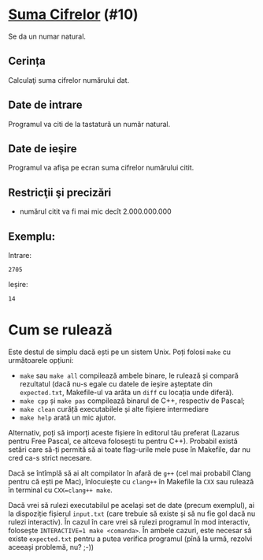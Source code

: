 # [Suma Cifrelor](https://www.pbinfo.ro/probleme/10) (#10)
Se da un numar natural.

## Cerința
Calculaţi suma cifrelor numărului dat.

## Date de intrare
Programul va citi de la tastatură un număr natural.

## Date de ieşire
Programul va afişa pe ecran suma cifrelor numărului citit.

## Restricţii şi precizări
- numărul citit va fi mai mic decît 2.000.000.000

## Exemplu:
Intrare:
```
2705
```
Ieșire:
```
14
```

# Cum se rulează
Este destul de simplu dacă ești pe un sistem Unix. Poți folosi `make` cu
următoarele opțiuni:
- `make` sau `make all` compilează ambele binare, le rulează și compară
  rezultatul (dacă nu-s egale cu datele de ieșire așteptate din `expected.txt`,
  Makefile-ul va arăta un `diff` cu locația unde diferă).
- `make cpp` și `make pas` compilează binarul de C++, respectiv de Pascal;
- `make clean` curăță executabilele și alte fișiere intermediare
- `make help` arată un mic ajutor.

Alternativ, poți să imporți aceste fișiere în editorul tău preferat (Lazarus
pentru Free Pascal, ce altceva folosești tu pentru C++). Probabil există setări
care să-ți permită să ai toate flag-urile mele puse în Makefile, dar nu cred
ca-s strict necesare.

Dacă se întîmplă să ai alt compilator în afară de `g++` (cel mai probabil Clang
pentru că ești pe Mac), înlocuiește cu `clang++` în Makefile la `CXX` sau
rulează în terminal cu `CXX=clang++ make`.

Dacă vrei să rulezi executabilul pe același set de date (precum exemplul), ai la
dispoziție fișierul `input.txt` (care trebuie să existe și să nu fie gol dacă nu
rulezi interactiv). În cazul în care vrei să rulezi programul în mod interactiv,
folosește `INTERACTIVE=1 make <comanda>`. În ambele cazuri, este necesar să
existe `expected.txt` pentru a putea verifica programul (pînă la urmă, rezolvi
aceeași problemă, nu? ;-))